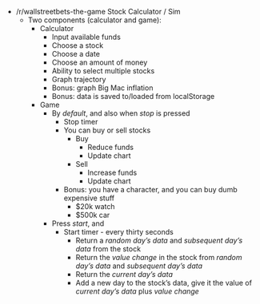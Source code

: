 

- /r/wallstreetbets-the-game Stock Calculator / Sim
    - Two components (calculator and game): 
        - Calculator
            - Input available funds
            - Choose a stock
            - Choose a date
            - Choose an amount of money
            - Ability to select multiple stocks
            - Graph trajectory
            - Bonus: graph Big Mac inflation
            - Bonus: data is saved to/loaded from localStorage
        - Game
            - By *default*, and also when *stop* is pressed
                - Stop timer
                - You can buy or sell stocks
                    - Buy
                        - Reduce funds
                        - Update chart
                    - Sell
                        - Increase funds
                        - Update chart
                - Bonus: you have a character, and you can buy dumb expensive stuff
                    - $20k watch
                    - $500k car
            - Press *start*, and 
                - Start timer - every thirty seconds
                    - Return a *random day’s data* and *subsequent day’s data* from the stock
                    - Return the *value change* in the stock from *random day’s data* and *subsequent day’s data*
                    - Return the *current day’s data*
                    - Add a new day to the stock’s data, give it the value of *current day’s data* plus *value change*